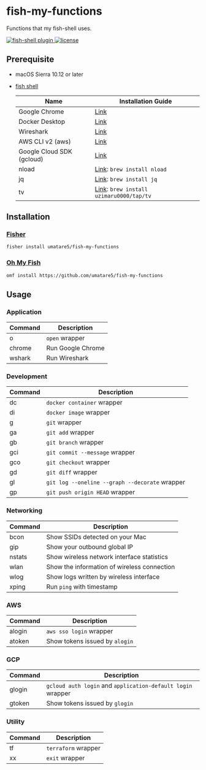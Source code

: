 # fish-my-functions

Functions that my fish-shell uses.

<a href="https://fishshell.com/">
  <img src="https://badgen.net/badge/fish-shell/plugin?icon=terminal" alt="fish-shell plugin">
</a>

<a href="https://github.com/umatare5/fish-my-functions/blob/master/LICENSE">
  <img src="https://badgen.net/github/license/umatare5/fish-my-functions" alt="license">
</a>

## Prerequisite

- macOS Sierra 10.12 or later
- [fish shell](https://fishshell.com/)

  | Name                      | Installation Guide                                                                       |
  | ------------------------- | ---------------------------------------------------------------------------------------- |
  | Google Chrome             | [Link](https://www.google.co.jp/chrome)                                                  |
  | Docker Desktop            | [Link](https://www.docker.com/products/docker-desktop)                                   |
  | Wireshark                 | [Link](https://www.wireshark.org/download.html)                                          |
  | AWS CLI v2 (aws)          | [Link](https://docs.aws.amazon.com/ja_jp/cli/latest/userguide/install-cliv2-mac.html)    |
  | Google Cloud SDK (gcloud) | [Link](https://cloud.google.com/sdk/docs/install)                                        |
  | nload                     | [Link](https://github.com/rolandriegel/nload): `brew install nload`                      |
  | jq                        | [Link](https://github.com/stedolan/jq): `brew install jq`                                |
  | tv                        | [Link](https://github.com/uzimaru0000/tv/tree/master): `brew install uzimaru0000/tap/tv` |

## Installation

### [Fisher](https://github.com/jorgebucaran/fisher)

```sh
fisher install umatare5/fish-my-functions
```

### [Oh My Fish](https://github.com/oh-my-fish/oh-my-fish)

```sh
omf install https://github.com/umatare5/fish-my-functions
```

## Usage

### Application

| Command | Description       |
| ------- | ----------------- |
| o       | `open` wrapper    |
| chrome  | Run Google Chrome |
| wshark  | Run Wireshark     |

### Development

| Command | Description                                    |
| ------- | ---------------------------------------------- |
| dc      | `docker container` wrapper                     |
| di      | `docker image` wrapper                         |
| g       | `git` wrapper                                  |
| ga      | `git add` wrapper                              |
| gb      | `git branch` wrapper                           |
| gci     | `git commit --message` wrapper                 |
| gco     | `git checkout` wrapper                         |
| gd      | `git diff` wrapper                             |
| gl      | `git log --oneline --graph --decorate` wrapper |
| gp      | `git push origin HEAD` wrapper                 |

### Networking

| Command | Description                                 |
| ------- | ------------------------------------------- |
| bcon    | Show SSIDs detected on your Mac             |
| gip     | Show your outbound global IP                |
| nstats  | Show wireless network interface statistics  |
| wlan    | Show the information of wireless connection |
| wlog    | Show logs written by wireless interface     |
| xping   | Run `ping` with timestamp                   |

### AWS

| Command | Description                    |
| ------- | ------------------------------ |
| alogin  | `aws sso login` wrapper        |
| atoken  | Show tokens issued by `alogin` |

### GCP

| Command | Description                                                 |
| ------- | ----------------------------------------------------------- |
| glogin  | `gcloud auth login` and `application-default login` wrapper |
| gtoken  | Show tokens issued by `glogin`                              |

### Utility

| Command | Description         |
| ------- | ------------------- |
| tf      | `terraform` wrapper |
| xx      | `exit` wrapper      |

